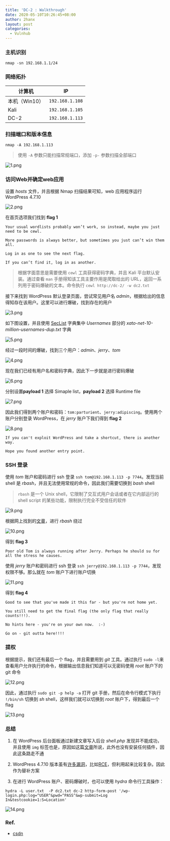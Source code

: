 ```yaml
---
title: 'DC-2 : Walkthrough'
date: 2020-05-10T10:26:45+08:00
author: 2hanx
layout: post
categories:
  - Vulnhub
---
```

### 主机识别

`nmap -sn 192.168.1.1/24`

### 网络拓扑

| 计算机       | IP              |
| --------- | --------------- |
| 本机（Win10） | `192.168.1.108` |
| Kali      | `192.168.1.105` |
| DC-2      | `192.168.1.113` |

### 扫描端口和版本信息

`nmap -A 192.168.1.113`

> 使用 `-A` 参数只能扫描常规端口，添加 `-p-` 参数扫描全部端口 

![1.png](https://i.loli.net/2020/05/10/wGb7WaH2OIcqgLM.png) 

### 访问Web并确定web应用

设置 _hosts_ 文件，并且根据 Nmap 扫描结果可知，web 应用程序运行 WordPress 4.7.10

![2.png](https://i.loli.net/2020/05/10/YHNvKyQSeZdl1Xa.png) 

在首页选项我们找到 **flag 1**

<pre><code class="line-numbers">Your usual wordlists probably won’t work, so instead, maybe you just need to be cewl.

More passwords is always better, but sometimes you just can’t win them all.

Log in as one to see the next flag.

If you can’t find it, log in as another.
</code></pre>

> 根据字面意思是需要使用 `cewl` 工具获得密码字典，并且 Kali 平台默认安装。通过查看 `man` 手册得知该工具主要作用是爬取给出的 URL，返回一系列用于密码爆破的文本。命令执行 `cewl http://dc-2/ -w dc2.txt` 

接下来找到 WordPress 默认登录页面，尝试常见用户名 _admin_，根据给出的信息得知存在该用户。这里可以进行爆破，找到存在的用户

![3.png](https://i.loli.net/2020/05/10/dqMf2Wv5XOEPcwH.png) 

如下图设置，并且使用 [SecList](https://github.com/danielmiessler/SecLists) 字典集中 _Usernames_ 部分的 _xato-net-10-million-usernames-dup.txt_ 字典

![5.png](https://i.loli.net/2020/05/10/XBFYftA9hDwZe6J.png) 

经过一段时间的爆破，找到三个用户：_admin_、_jerry_、_tom_

![4.png](https://i.loli.net/2020/05/10/iDavFxkRrKpdOgP.png) 

现在我们已经有用户名和密码字典，因此下一步就是进行密码爆破

![6.png](https://i.loli.net/2020/05/10/NOny4Rv2pkXWV1c.png) 

分别设置**payload 1** 选择 Simaple list，**payload 2** 选择 Runtime file

![7.png](https://i.loli.net/2020/05/10/x6FVvtbpLwDgjEO.png) 

因此我们得到两个账户和密码：`tom:parturient`、`jerry:adipiscing`。使用两个账户分别登录 WordPress，在 _jerry_ 账户下我们得到 **flag 2**

![8.png](https://i.loli.net/2020/05/10/avlIyWOL2iKNc7t.png) 

<pre><code class="line-numbers">If you can't exploit WordPress and take a shortcut, there is another way.

Hope you found another entry point.
</code></pre>

### SSH 登录

使用 _tom_ 账户和密码进行 ssh 登录 `ssh tom@192.168.1.113 -p 7744`。发现当前 shell 是 _rbash_，并且无法使用常规的命令，因此我们需要切换到 _bash_ shell

> `rbash` 是一个 Unix shell，它限制了交互式用户会话或者在它内部运行的shell script 的某些功能，限制执行完全不受信任的软件 

![9.png](https://i.loli.net/2020/05/10/eauvgytr15i6As9.png) 

根据网上找到的[文章](https://www.cnblogs.com/xiaoxiaoleo/p/8450379.html)，进行 _rbash_ 绕过

![10.png](https://i.loli.net/2020/05/10/VpXksWOxCTlAD24.png) 

得到 **flag 3**

<pre><code class="line-numbers">Poor old Tom is always running after Jerry. Perhaps he should su for all the stress he causes.
</code></pre>

使用 _jerry_ 账户和密码进行 ssh 登录 `ssh jerry@192.168.1.113 -p 7744`，发现权限不够。那么就在 _tom_ 账户下进行账户切换

![11.png](https://i.loli.net/2020/05/10/Jz1mqoDrN9PxpaQ.png) 

得到 **flag 4**

<pre><code class="line-numbers">Good to see that you've made it this far - but you're not home yet.

You still need to get the final flag (the only flag that really counts!!!).

No hints here - you're on your own now.  :-)

Go on - git outta here!!!!
</code></pre>

### 提权

根据提示，我们还有最后一个 flag，并且需要用到 _git_ 工具。通过执行 `sudo -l`来查看用户允许执行的命令，根据输出信息我们知道可以无密码使用 _root_ 账户下的 git 命令

![12.png](https://i.loli.net/2020/05/10/agj8r4nFEiTDVSk.png) 

因此，通过执行 `sudo git -p help -a` 打开 git 手册，然后在命令行模式下执行 `!/bin/sh` 切换到 _sh_ shell，这样我们就可以切换到 _root_ 账户下，得到最后一个 flag

![13.png](https://i.loli.net/2020/05/10/eZH5vfmwOKlGBq4.png) 

### 总结

  1. 在 WordPress 后台面板通过新建文章写入后台 _shell.php_ 发现并不能成功，并且使用 `img` 标签也是，原因如这篇[文章](https://segmentfault.com/q/1010000002643218)所说，此外也没有安装任何插件，因此这条路走不通</p> 
  2. WordPress 4.7.10 版本虽有[许多漏洞](https://wpvulndb.com/wordpresses/4710)，比如[RCE](https://blog.ripstech.com/2019/wordpress-image-remote-code-execution/)，但利用起来比较复杂。因此作为替补方案

  3. 在进行 WordPress 账户、密码爆破时，也可以使用 _hydra_ 命令行工具操作：
    
```
hydra -L user.txt  -P dc2.txt dc-2 http-form-post '/wp-login.php:log=^USER^&pwd=^PASS^&wp-submit=Log In&testcookie=1:S=Location'
```


![14.png](https://i.loli.net/2020/05/10/lXdEh3nGwHF4air.png) 

### Ref.

  * [csdn](https://blog.csdn.net/wang_624/article/details/90556462)
